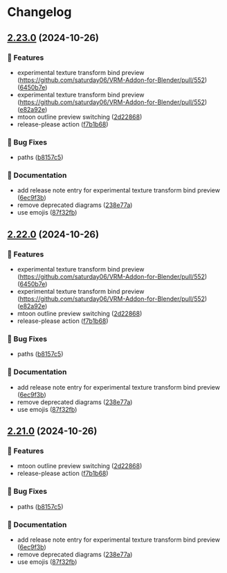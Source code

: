 # Changelog

## [2.23.0](https://github.com/saturday06/VRM-Addon-for-Blender/compare/v2.22.0...v2.23.0) (2024-10-26)


### 🚀 Features

* experimental texture transform bind preview (https://github.com/saturday06/VRM-Addon-for-Blender/pull/552) ([6450b7e](https://github.com/saturday06/VRM-Addon-for-Blender/commit/6450b7e156a7f331017d13bcef00dc4a5d6ce933))
* experimental texture transform bind preview (https://github.com/saturday06/VRM-Addon-for-Blender/pull/552) ([e82a92e](https://github.com/saturday06/VRM-Addon-for-Blender/commit/e82a92e403d670a25f749451e090a11e6c88ff86))
* mtoon outline preview switching ([2d22868](https://github.com/saturday06/VRM-Addon-for-Blender/commit/2d228687638fec0a188a8db303a6257ed1079388))
* release-please action ([f7b1b68](https://github.com/saturday06/VRM-Addon-for-Blender/commit/f7b1b6894d89ba21cfeaf7727bae9086e51daf74))


### 🐞 Bug Fixes

* paths ([b8157c5](https://github.com/saturday06/VRM-Addon-for-Blender/commit/b8157c54bc21496ed97452526e647fc00d743a72))


### 📝 Documentation

* add release note entry for experimental texture transform bind preview ([6ec9f3b](https://github.com/saturday06/VRM-Addon-for-Blender/commit/6ec9f3bc9aca38b5515abecacca10d6979377911))
* remove deprecated diagrams ([238e77a](https://github.com/saturday06/VRM-Addon-for-Blender/commit/238e77a0b1d7b6af1b9017efe99c0be47b37f602))
* use emojis ([87f32fb](https://github.com/saturday06/VRM-Addon-for-Blender/commit/87f32fb4783f4dfea8bc73830cbfa93f2cedd91b))

## [2.22.0](https://github.com/saturday06/VRM-Addon-for-Blender/compare/v2.21.0...v2.22.0) (2024-10-26)


### 🚀 Features

* experimental texture transform bind preview (https://github.com/saturday06/VRM-Addon-for-Blender/pull/552) ([6450b7e](https://github.com/saturday06/VRM-Addon-for-Blender/commit/6450b7e156a7f331017d13bcef00dc4a5d6ce933))
* experimental texture transform bind preview (https://github.com/saturday06/VRM-Addon-for-Blender/pull/552) ([e82a92e](https://github.com/saturday06/VRM-Addon-for-Blender/commit/e82a92e403d670a25f749451e090a11e6c88ff86))
* mtoon outline preview switching ([2d22868](https://github.com/saturday06/VRM-Addon-for-Blender/commit/2d228687638fec0a188a8db303a6257ed1079388))
* release-please action ([f7b1b68](https://github.com/saturday06/VRM-Addon-for-Blender/commit/f7b1b6894d89ba21cfeaf7727bae9086e51daf74))


### 🐞 Bug Fixes

* paths ([b8157c5](https://github.com/saturday06/VRM-Addon-for-Blender/commit/b8157c54bc21496ed97452526e647fc00d743a72))


### 📝 Documentation

* add release note entry for experimental texture transform bind preview ([6ec9f3b](https://github.com/saturday06/VRM-Addon-for-Blender/commit/6ec9f3bc9aca38b5515abecacca10d6979377911))
* remove deprecated diagrams ([238e77a](https://github.com/saturday06/VRM-Addon-for-Blender/commit/238e77a0b1d7b6af1b9017efe99c0be47b37f602))
* use emojis ([87f32fb](https://github.com/saturday06/VRM-Addon-for-Blender/commit/87f32fb4783f4dfea8bc73830cbfa93f2cedd91b))

## [2.21.0](https://github.com/saturday06/VRM-Addon-for-Blender/compare/v2.20.88...v2.21.0) (2024-10-26)


### 🚀 Features

* mtoon outline preview switching ([2d22868](https://github.com/saturday06/VRM-Addon-for-Blender/commit/2d228687638fec0a188a8db303a6257ed1079388))
* release-please action ([f7b1b68](https://github.com/saturday06/VRM-Addon-for-Blender/commit/f7b1b6894d89ba21cfeaf7727bae9086e51daf74))


### 🐞 Bug Fixes

* paths ([b8157c5](https://github.com/saturday06/VRM-Addon-for-Blender/commit/b8157c54bc21496ed97452526e647fc00d743a72))


### 📝 Documentation

* add release note entry for experimental texture transform bind preview ([6ec9f3b](https://github.com/saturday06/VRM-Addon-for-Blender/commit/6ec9f3bc9aca38b5515abecacca10d6979377911))
* remove deprecated diagrams ([238e77a](https://github.com/saturday06/VRM-Addon-for-Blender/commit/238e77a0b1d7b6af1b9017efe99c0be47b37f602))
* use emojis ([87f32fb](https://github.com/saturday06/VRM-Addon-for-Blender/commit/87f32fb4783f4dfea8bc73830cbfa93f2cedd91b))
